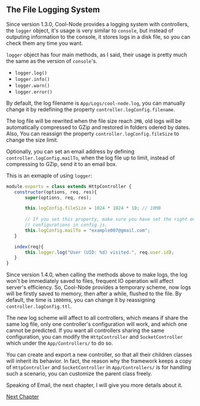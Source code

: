 ## The File Logging System

Since version 1.3.0, Cool-Node provides a logging system with controllers, the
`logger` object, it's usage is very similar to `console`, but instead of 
outputing information to the console, it stores logs in a disk file, so you 
can check them any time you want.

`logger` object has four main methods, as I said, their usage is pretty much 
the same as the version of `console`'s.

- `logger.log()`
- `logger.info()`
- `logger.warn()`
- `logger.error()`

By default, the log filename is `App/Logs/cool-node.log`, you can manually 
change it by redefining the property `controller.logConfig.filename`.

The log file will be rewrited when the file size reach `2MB`, old logs will be
automatically compressed to GZip and restored in folders odered by dates. 
Also, You can reassign the property `controller.logConfig.fileSize` to change 
the size limit.

Optionally, you can set an email address by defining 
`controller.logConfig.mailTo`, when the log file up to limit, instead of
 compressing to GZip, send it to an email box.

This is an exmaple of using `logger`:

 ```javascript
module.exports = class extends HttpController {
    constructor(options, req, res){
        super(options, req, res);

        this.logConfig.fileSize = 1024 * 1024 * 10; // 10MB
        
        // If you set this property, make sure you have set the right email 
        // configurations in config.js.
        this.logConfig.mailTo = "example007@gmail.com";
    }

    index(req){
        this.logger.log("User (UID: %d) visited.", req.user.id);
    }
}
```

Since version 1.4.0, when calling the methods above to make logs, the log 
won't be immediately saved to files, frequent IO operation will affect 
server's efficiency. So, Cool-Node provides a temporary scheme, now logs will 
be firstly saved to memory, then after a while, flushed to the file. By 
default, the time is `1000`ms, you can change it by reassigning 
`controller.logConfig.ttl`.

The new log scheme will affect to all controllers, which means if share the 
same log file, only one controller's configuration will work, and which one 
cannot be predicted. If you want all controllers sharing the same 
configuration, you can modify the `HttpController` and `SocketController` 
which under the `App/Controllers/` to do so.

You can create and export a new controller, so that all their children classes
will inherit its behavior. In fact, the reason why the framework keeps a copy 
of `HttpController` and `SocketController` in `App/Controllers/` is for 
handling such a scenario, you can customize the parent class freely.

Speaking of Email, the next chapter, I will give you more details about it.

[Next Chapter](Mail)